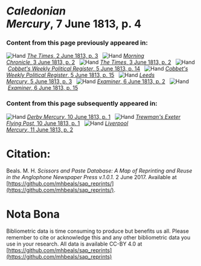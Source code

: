 # *Caledonian Mercury*, 7 June 1813, p. 4  
  
### Content from this page previously appeared in:  
![Hand](http://scissorsandpaste.net/wp-content/uploads/2017/06/smallhandpointer.png) [*The Times*, 2 June 1813, p. 3](https://mhbeals.github.io/sap_html/The-Times/The-Times-2-June-1813-p-3)  
![Hand](http://scissorsandpaste.net/wp-content/uploads/2017/06/smallhandpointer.png) [*Morning Chronicle*, 3 June 1813, p. 2](https://mhbeals.github.io/sap_html/Morning-Chronicle/Morning-Chronicle-3-June-1813-p-2)  
![Hand](http://scissorsandpaste.net/wp-content/uploads/2017/06/smallhandpointer.png) [*The Times*, 3 June 1813, p. 2](https://mhbeals.github.io/sap_html/The-Times/The-Times-3-June-1813-p-2)  
![Hand](http://scissorsandpaste.net/wp-content/uploads/2017/06/smallhandpointer.png) [*Cobbet's Weekly Political Register*, 5 June 1813, p. 14](https://mhbeals.github.io/sap_html/Cobbet's-Weekly-Political-Register/Cobbet's-Weekly-Political-Register-5-June-1813-p-14)  
![Hand](http://scissorsandpaste.net/wp-content/uploads/2017/06/smallhandpointer.png) [*Cobbet's Weekly Political Register*, 5 June 1813, p. 15](https://mhbeals.github.io/sap_html/Cobbet's-Weekly-Political-Register/Cobbet's-Weekly-Political-Register-5-June-1813-p-15)  
![Hand](http://scissorsandpaste.net/wp-content/uploads/2017/06/smallhandpointer.png) [*Leeds Mercury*, 5 June 1813, p. 3](https://mhbeals.github.io/sap_html/Leeds-Mercury/Leeds-Mercury-5-June-1813-p-3)  
![Hand](http://scissorsandpaste.net/wp-content/uploads/2017/06/smallhandpointer.png) [*Examiner*, 6 June 1813, p. 2](https://mhbeals.github.io/sap_html/Examiner/Examiner-6-June-1813-p-2)  
![Hand](http://scissorsandpaste.net/wp-content/uploads/2017/06/smallhandpointer.png) [*Examiner*, 6 June 1813, p. 15](https://mhbeals.github.io/sap_html/Examiner/Examiner-6-June-1813-p-15)  
  
### Content from this page subsequently appeared in:  
![Hand](http://scissorsandpaste.net/wp-content/uploads/2017/06/smallhandpointer.png) [*Derby Mercury*, 10 June 1813, p. 1](https://mhbeals.github.io/sap_html/Derby-Mercury/Derby-Mercury-10-June-1813-p-1)  
![Hand](http://scissorsandpaste.net/wp-content/uploads/2017/06/smallhandpointer.png) [*Trewman's Exeter Flying Post*, 10 June 1813, p. 1](https://mhbeals.github.io/sap_html/Trewman's-Exeter-Flying-Post/Trewman's-Exeter-Flying-Post-10-June-1813-p-1)  
![Hand](http://scissorsandpaste.net/wp-content/uploads/2017/06/smallhandpointer.png) [*Liverpool Mercury*, 11 June 1813, p. 2](https://mhbeals.github.io/sap_html/Liverpool-Mercury/Liverpool-Mercury-11-June-1813-p-2)  


# Citation: 

Beals. M. H. *Scissors and Paste Database: A Map of Reprinting and Reuse in the Anglophone Newspaper Press v.1.0.1.* 2 June 2017. Available at [https://github.com/mhbeals/sap_reprints/](https://github.com/mhbeals/sap_reprints/). 

# Nota Bona

Bibliometric data is time consuming to produce but benefits us all. Please remember to cite or acknowledge this and any other bibliometric data you use in your research. All data is available CC-BY 4.0 at [https://github.com/mhbeals/sap_reprints](https://github.com/mhbeals/sap_reprints)